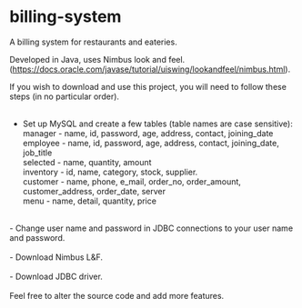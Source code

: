 # billing-system <br />
A billing system for restaurants and eateries. <br />

Developed in Java, uses Nimbus look and feel. (https://docs.oracle.com/javase/tutorial/uiswing/lookandfeel/nimbus.html). <br />

If you wish to download and use this project, you will need to follow these steps (in no particular order). 
<br />
<br />
- Set up MySQL and create a few tables (table names are case sensitive): <br />
  manager - name, id, password, age, address, contact, joining_date <br />
  employee - name, id, password, age, address, contact, joining_date, job_title <br />
  selected - name, quantity, amount <br />
  inventory - id, name, category, stock, supplier. <br />
  customer - name, phone, e_mail, order_no, order_amount, customer_address, order_date, server <br />
  menu - name, detail, quantity, price <br />
<br />
- Change user name and password in JDBC connections to your user name and password. <br />
<br />
- Download Nimbus L&F. <br />
<br />
- Download JDBC driver. <br />
<br />
Feel free to alter the source code and add more features. <br />
